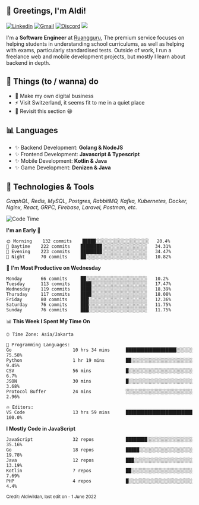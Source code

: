 <!-- Greetings -->
## 👋 Greetings, I'm Aldi!

<!-- Social Media -->
[![Linkedin](https://img.shields.io/badge/-aldiwildan-blue?style=flat&logo=Linkedin&logoColor=white)](https://www.linkedin.com/in/aldiwildan/)
[![Gmail](https://img.shields.io/badge/-aldiwild77@gmail.com-c14438?style=flat&logo=Gmail&logoColor=white)](mailto:aldiwild77@gmail.com)
[![Discord](https://img.shields.io/badge/-Chroma-5663F7?style=flat&logo=Discord&logoColor=white)](https://discord.gg/BUxraQ8)
![](https://komarev.com/ghpvc/?username=aldiwildan77&label=Visitor&color=2bbc8a)

<!-- Introduction -->
I'm a **Software Engineer** at [Ruangguru](https://ruangguru.com), The premium service focuses on helping students in understanding school curriculums, as well as helping with exams, particularly standardised tests. Outside of work, I run a freelance web and mobile development projects, but mostly I learn about backend in depth.

## 📃 Things (to / wanna) do
- 🐝 Make my own digital business
- ⚡ Visit Switzerland, it seems fit to me in a quiet place
- 🌱 Revisit this section 😆

## 📊 Languages
- ✨ Backend Development: **Golang & NodeJS**
- ✨ Frontend Development: **Javascript & Typescript**
- ✨ Mobile Development: **Kotlin & Java**
- ✨ Game Development: **Denizen & Java**

## 🔧 Technologies & Tools
*GraphQL, Redis, MySQL, Postgres, RabbitMQ, Kafka, Kubernetes, Docker, Nginx, React, GRPC, Firebase, Laravel, Postman, etc.*

<!--START_SECTION:waka-->
![Code Time](http://img.shields.io/badge/Code%20Time-954%20hrs%2021%20mins-blue)

**I'm an Early 🐤** 

```text
🌞 Morning    132 commits    █████░░░░░░░░░░░░░░░░░░░░   20.4% 
🌆 Daytime    222 commits    ████████░░░░░░░░░░░░░░░░░   34.31% 
🌃 Evening    223 commits    ████████░░░░░░░░░░░░░░░░░   34.47% 
🌙 Night      70 commits     ██░░░░░░░░░░░░░░░░░░░░░░░   10.82%

```
📅 **I'm Most Productive on Wednesday** 

```text
Monday       66 commits     ██░░░░░░░░░░░░░░░░░░░░░░░   10.2% 
Tuesday      113 commits    ████░░░░░░░░░░░░░░░░░░░░░   17.47% 
Wednesday    119 commits    ████░░░░░░░░░░░░░░░░░░░░░   18.39% 
Thursday     117 commits    ████░░░░░░░░░░░░░░░░░░░░░   18.08% 
Friday       80 commits     ███░░░░░░░░░░░░░░░░░░░░░░   12.36% 
Saturday     76 commits     ███░░░░░░░░░░░░░░░░░░░░░░   11.75% 
Sunday       76 commits     ███░░░░░░░░░░░░░░░░░░░░░░   11.75%

```


📊 **This Week I Spent My Time On** 

```text
⌚︎ Time Zone: Asia/Jakarta

💬 Programming Languages: 
Go                       10 hrs 34 mins      ███████████████████░░░░░░   75.58% 
Python                   1 hr 19 mins        ██░░░░░░░░░░░░░░░░░░░░░░░   9.45% 
CSV                      56 mins             █░░░░░░░░░░░░░░░░░░░░░░░░   6.7% 
JSON                     30 mins             █░░░░░░░░░░░░░░░░░░░░░░░░   3.68% 
Protocol Buffer          24 mins             ░░░░░░░░░░░░░░░░░░░░░░░░░   2.96%

🔥 Editors: 
VS Code                  13 hrs 59 mins      █████████████████████████   100.0%

```

**I Mostly Code in JavaScript** 

```text
JavaScript               32 repos            ████████░░░░░░░░░░░░░░░░░   35.16% 
Go                       18 repos            █████░░░░░░░░░░░░░░░░░░░░   19.78% 
Java                     12 repos            ███░░░░░░░░░░░░░░░░░░░░░░   13.19% 
Kotlin                   7 repos             ██░░░░░░░░░░░░░░░░░░░░░░░   7.69% 
PHP                      4 repos             █░░░░░░░░░░░░░░░░░░░░░░░░   4.4%

```



<!--END_SECTION:waka-->

<sub>Credit: Aldiwildan, last edit on - 1 June 2022</sub>
